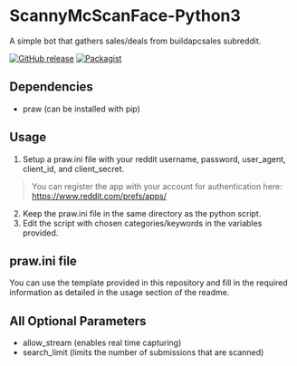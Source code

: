 # ScannyMcScanFace-Python3
A simple bot that gathers sales/deals from buildapcsales subreddit.

[![GitHub release](https://img.shields.io/badge/Build-1.1-brightgreen.svg)](https://github.com/DuckBoss/RedditBAPCS/releases/latest)
[![Packagist](https://img.shields.io/badge/License-MIT-blue.svg)](https://github.com/DuckBoss/RedditBAPCS/blob/master/LICENSE)


## Dependencies
- praw (can be installed with pip)

## Usage
1) Setup a praw.ini file with your reddit username, password, user_agent, client_id, and client_secret.
> You can register the app with your account for authentication here: https://www.reddit.com/prefs/apps/
2) Keep the praw.ini file in the same directory as the python script.
3) Edit the script with chosen categories/keywords in the variables provided.


## praw.ini file
You can use the template provided in this repository and fill in the required information as detailed in the usage section of the readme.

## All Optional Parameters
- allow_stream (enables real time capturing)
- search_limit (limits the number of submissions that are scanned)
